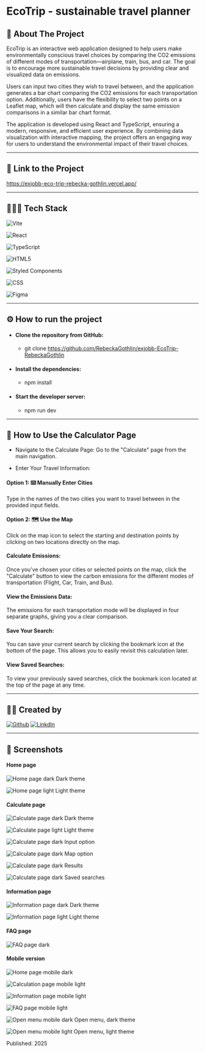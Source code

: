 # EcoTrip - sustainable travel planner

## 📄 About The Project

EcoTrip is an interactive web application designed to help users make environmentally conscious travel choices by comparing the CO2 emissions of different modes of transportation—airplane, train, bus, and car. The goal is to encourage more sustainable travel decisions by providing clear and visualized data on emissions.

Users can input two cities they wish to travel between, and the application generates a bar chart comparing the CO2 emissions for each transportation option. Additionally, users have the flexibility to select two points on a Leaflet map, which will then calculate and display the same emission comparisons in a similar bar chart format.

The application is developed using React and TypeScript, ensuring a modern, responsive, and efficient user experience. By combining data visualization with interactive mapping, the project offers an engaging way for users to understand the environmental impact of their travel choices.

---

## 🔗 Link to the Project

https://exjobb-eco-trip-rebecka-gothlin.vercel.app/

---

## 👨🏻‍💻 Tech Stack

![Vite](https://img.shields.io/badge/Vite-B73BFE?style=for-the-badge&logo=vite&logoColor=FFD62E)

![React](https://img.shields.io/badge/react-%2320232a.svg?style=for-the-badge&logo=react&logoColor=%2361DAFB)

![TypeScript](https://img.shields.io/badge/typescript-%23007ACC.svg?style=for-the-badge&logo=typescript&logoColor=white)

![HTML5](https://img.shields.io/badge/HTML5-E34F26?style=for-the-badge&logo=html5&logoColor=white)

![Styled Components](https://img.shields.io/badge/styled--components-DB7093?style=for-the-badge&logo=styled-components&logoColor=white)

![CSS](https://img.shields.io/badge/CSS3-1572B6?style=for-the-badge&logo=css3&logoColor=white)

![Figma](https://img.shields.io/badge/Figma-F24E1E?style=for-the-badge&logo=figma&logoColor=white)

---

## ⚙️ How to run the project

- #### **Clone the repository from GitHub:**

  - git clone https://github.com/RebeckaGothlin/exjobb-EcoTrip-RebeckaGothlin

- #### **Install the dependencies:**

  - npm install

- #### **Start the developer server:**
  - npm run dev

---

## 🧮 How to Use the Calculator Page

- Navigate to the Calculate Page: Go to the "Calculate" page from the main navigation.

- Enter Your Travel Information:

#### Option 1: ⌨️ Manually Enter Cities
Type in the names of the two cities you want to travel between in the provided input fields.

#### Option 2: 🗺️ Use the Map
Click on the map icon to select the starting and destination points by clicking on two locations directly on the map.

#### Calculate Emissions:
Once you’ve chosen your cities or selected points on the map, click the "Calculate" button to view the carbon emissions for the different modes of transportation (Flight, Car, Train, and Bus).

#### View the Emissions Data:
The emissions for each transportation mode will be displayed in four separate graphs, giving you a clear comparison.

#### Save Your Search:
You can save your current search by clicking the bookmark icon at the bottom of the page. This allows you to easily revisit this calculation later.

#### View Saved Searches:
To view your previously saved searches, click the bookmark icon located at the top of the page at any time.

---

## 👩‍💻 Created by

[![Github](https://img.shields.io/badge/Rebecka%20Göthlin-100000?style=for-the-badge&logo=github&logoColor=white)](https://github.com/RebeckaGothlin) [![LinkdIn](https://img.shields.io/badge/Rebecka%20Göthlin-0077B5?style=for-the-badge&logo=linkedin&logoColor=white)](https://www.linkedin.com/in/rebecka-g%C3%B6thlin-963037280/)

---

## 📸 Screenshots

#### Home page

![Home page dark](ecotrip/src/assets/screenshots/ecotrip-home-desktop-dark.png "Home page dark")
Dark theme

![Home page light](ecotrip/src/assets/screenshots/ecotrip-home-desktop-light.png "Home page light")
Light theme 

#### Calculate page

![Calculate page dark](ecotrip/src/assets/screenshots/Calculate-desktop-dark.png "Calculate page dark")
Dark theme

![Calculate page light](ecotrip/src/assets/screenshots/Calculate-desktop-light.png "Calculate page light")
Light theme

![Calculate page dark](ecotrip/src/assets/screenshots/calculate-desktop-dark-input.png "Calculate page dark")
Input option

![Calculate page dark](ecotrip/src/assets/screenshots/calculate-desktop-dark-map.png "Calculate page dark")
Map option

![Calculate page dark](ecotrip/src/assets/screenshots/calculate-desktop-dark-result.png "Calculate page dark")
Results

![Calculate page dark](ecotrip/src/assets/screenshots/saved-searches-desktop.png "Calculate page dark")
Saved searches

#### Information page

![Information page dark](ecotrip/src/assets/screenshots/information-desktop-dark.png "Information page dark")
Dark theme

![Information page light](ecotrip/src/assets/screenshots/information-desktop-light.png "Information page light")
Light theme

#### FAQ page

![FAQ page dark](ecotrip/src/assets/screenshots/faq-desktop.png "FAQ page dark")

#### Mobile version

![Home page mobile dark](ecotrip/src/assets/screenshots/ecotrip-home-mobile-dark.png "Home page mobile dark")

![Calculation page mobile light](ecotrip/src/assets/screenshots/calculate-mobile-dark.png "Calculation page mobile dark")

![Information page mobile light](ecotrip/src/assets/screenshots/information-mobile-dark.png "Information page mobile dark")

![FAQ page mobile light](ecotrip/src/assets/screenshots/faq-mobile-dark.png "FAQ page mobile dark")

![Open menu mobile dark](ecotrip/src/assets/screenshots/ecotrip-openmenu-mobile-dark.png "Open menu mobile dark")
Open menu, dark theme

![Open menu mobile light](ecotrip/src/assets/screenshots/ecotrip-openmenu-mobile-light.png "Open menu mobile light")
Open menu, light theme

Published: 2025
